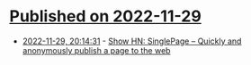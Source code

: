 # [Published on 2022-11-29](index.md)

* [2022-11-29, 20:14:31](https://news.ycombinator.com/item?id=33792643) - [Show HN: SinglePage – Quickly and anonymously publish a page to the web](https://singlepage.cc/)
